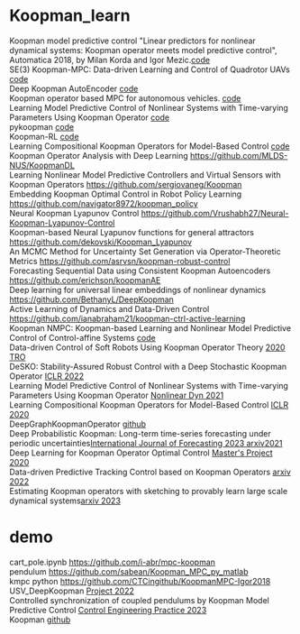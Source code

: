 # Koopman_learn  
Koopman model predictive control "Linear predictors for nonlinear dynamical systems: Koopman operator meets model predictive control", Automatica 2018, by Milan Korda and Igor Mezic.[code](https://github.com/MilanKorda/KoopmanMPC)  
SE(3) Koopman-MPC: Data-driven Learning and Control of Quadrotor UAVs [code](https://github.com/sriram-2502/KoopmanMPC_Quadrotor)   
Deep Koopman AutoEncoder [code](https://github.com/sriram-2502/Deep_Koopman_AutoEncoder)   
Koopman operator based MPC for autonomous vehicles. [code](https://github.com/sriram-2502/KoopmanMPC_AV)  
Learning Model Predictive Control of Nonlinear Systems with Time-varying Parameters Using Koopman Operator [code](https://github.com/MichaelMillerCSU/Koopman-online-updated-MPC)  
pykoopman  [code](https://github.com/dynamicslab/pykoopman)  
Koopman-RL [code](https://github.com/Pdbz199/Koopman-RL)  
Learning Compositional Koopman Operators for Model-Based Control [code](https://github.com/YunzhuLi/CompositionalKoopmanOperators)  
Koopman Operator Analysis with Deep Learning https://github.com/MLDS-NUS/KoopmanDL  
Learning Nonlinear Model Predictive Controllers and Virtual Sensors with Koopman Operators https://github.com/sergiovaneg/Koopman  
Embedding Koopman Optimal Control in Robot Policy Learning https://github.com/navigator8972/koopman_policy  
Neural Koopman Lyapunov Control https://github.com/Vrushabh27/Neural-Koopman-Lyapunov-Control  
Koopman-based Neural Lyapunov functions for general attractors https://github.com/dekovski/Koopman_Lyapunov  
An MCMC Method for Uncertainty Set Generation via Operator-Theoretic Metrics https://github.com/asrvsn/koopman-robust-control  
Forecasting Sequential Data using Consistent Koopman Autoencoders  https://github.com/erichson/koopmanAE  
Deep learning for universal linear embeddings of nonlinear dynamics https://github.com/BethanyL/DeepKoopman  
Active Learning of Dynamics and Data-Driven Control https://github.com/ianabraham21/koopman-ctrl-active-learning  
Koopman NMPC: Koopman-based Learning and Nonlinear Model Predictive Control of Control-affine Systems [code](https://github.com/Cafolkes/koopman_learning_and_control)  
Data-driven Control of Soft Robots Using Koopman Operator Theory [2020 TRO](https://github.com/ramvasudevan/soft-robot-koopman)  
DeSKO: Stability-Assured Robust Control with a Deep Stochastic Koopman Operator [ICLR 2022](https://github.com/srl-ethz/DeSKO-Deep-Stochastic-Koopman-Operator)   
Learning Model Predictive Control of Nonlinear Systems with Time-varying Parameters Using Koopman Operator [Nonlinear Dyn 2021](https://github.com/MichaelMillerCSU/Koopman-online-updated-MPC)  
Learning Compositional Koopman Operators for Model-Based Control [ICLR 2020](https://github.com/YunzhuLi/CompositionalKoopmanOperators)  
DeepGraphKoopmanOperator [github](https://github.com/mturja-vf-ic-bd/DeepGraphKoopmanOperator#interpretable-deep-graph-koopman-operator)  
Deep Probabilistic Koopman: Long-term time-series forecasting under periodic uncertainties[International Journal of Forecasting 2023 arxiv2021](https://github.com/AlexTMallen/dpk#deep-probabilistic-koopman-dpk-long-term-time-series-forecasting-under-periodic-uncertainties)  
Deep Learning for Koopman Operator Optimal Control [Master's Project 2020](https://github.com/xl402/deep-koopman#deep-learning-for-koopman-operator-optimal-control)  
Data-driven Predictive Tracking Control based on Koopman Operators [arxiv 2022](https://github.com/autosysproj/ktmpc)  
Estimating Koopman operators with sketching to provably learn large scale dynamical systems[arxiv 2023](https://github.com/Giodiro/NystromKoopman) 
# demo  
cart_pole.ipynb https://github.com/i-abr/mpc-koopman  
pendulum  https://github.com/sabean/Koopman_MPC_py_matlab  
kmpc python https://github.com/CTCingithub/KoopmanMPC-Igor2018  
USV_DeepKoopman [Project 2022](https://github.com/qypalice/USV_DeepKoopman)    
Controlled synchronization of coupled pendulums by Koopman Model Predictive Control [Control Engineering Practice 2023](https://github.com/aa4cc/KoopmanMPC-for-synchronization)  
Koopman [github](https://github.com/kianmolani/koopman-mpc)  


